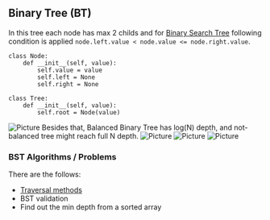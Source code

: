 ## Binary Tree (BT)
In this tree each node has max 2 childs and for [Binary Search Tree](https://github.com/kotsky/py-libs/blob/master/data_structures/bst.py) following condition is applied `node.left.value < node.value <= node.right.value`.
```
class Node:
    def __init__(self, value):
        self.value = value
        self.left = None
        self.right = None
		
class Tree:
    def __init__(self, value):
		self.root = Node(value)
```
![Picture](https://github.com/kotsky/py-libs/blob/master/additional_data/pictures/bst_vs_not_bst.png)
Besides that, Balanced Binary Tree has log(N) depth, and not-balanced tree might reach full N depth.
![Picture](https://github.com/kotsky/py-libs/blob/master/additional_data/pictures/complete_binary_tree.png)
![Picture](https://github.com/kotsky/py-libs/blob/master/additional_data/pictures/full_binary_tree.png)
![Picture](https://github.com/kotsky/py-libs/blob/master/additional_data/pictures/perfect_binary_tree.png)

### BST Algorithms / Problems
There are the follows:
- [Traversal methods](https://github.com/kotsky/py-libs/blob/master/algorithms/binary_tree_traversal.py)
- BST validation
- Find out the min depth from a sorted array